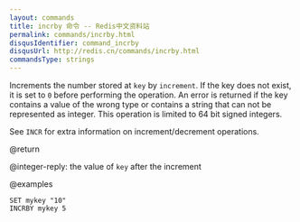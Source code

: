 ```yaml
---
layout: commands
title: incrby 命令 -- Redis中文资料站
permalink: commands/incrby.html
disqusIdentifier: command_incrby
disqusUrl: http://redis.cn/commands/incrby.html
commandsType: strings
---
```


Increments the number stored at `key` by `increment`.
If the key does not exist, it is set to `0` before performing the operation.
An error is returned if the key contains a value of the wrong type or contains a
string that can not be represented as integer.
This operation is limited to 64 bit signed integers.

See `INCR` for extra information on increment/decrement operations.

@return

@integer-reply: the value of `key` after the increment

@examples

```cli
SET mykey "10"
INCRBY mykey 5
```
